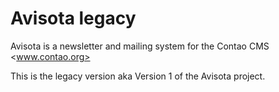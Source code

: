 # Avisota legacy

Avisota is a newsletter and mailing system for the Contao CMS <www.contao.org>

This is the legacy version aka Version 1 of the Avisota project.
